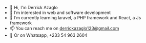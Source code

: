 - 👋 Hi, I’m Derrick Azaglo
- 👀 I’m interested in web and software development
- 🌱 I’m currently learning laravel, a PHP framework and React, a Js framework
- 📫 You can reach me on derrickazaglo123@gmail.com
- 💬 Or on Whatsapp, +233 54 963 2604

<!---
Ricky-55/Ricky-55 is a ✨ special ✨ repository because its `README.md` (this file) appears on your GitHub profile.
You can click the Preview link to take a look at your changes.
--->
